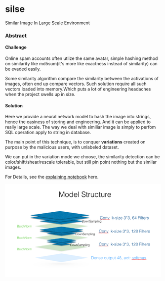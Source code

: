# silse
Similar Image In Large Scale Environment

### Abstract

#### Challenge
Online spam accounts often utlize the same avatar, simple hashing method on similarity like md5sum(it's more like exactness instead of similarity) can be evaded easily.

Some similarity algorithm compare the similarity between the activations of images, often end up compare vectors. Such solution require all such vectors loaded into memory.Which puts a lot of engineering headaches when the project swells up in size.

#### Solution
Here we provide a neural network model to hash the image into strings, hence the easiness of storing and engineering. And it can be applied to really large scale. The way we deal with similiar image is simply to perfom SQL operation apply to string in database.

The main point of this technique, is to conquer **variations** created on purpose by the malicious users, with unlabeled dataset.

We can put in the variation mode we choose, the similarity detection can be color/shift/shear/rescale tolerable, but still pin point nothing but the similar images.

For Details, see the [explaining notebook](https://github.com/raynardj/silse/blob/master/sim_city2_explain.ipynb) here.

![Model Structure](https://github.com/raynardj/silse/blob/master/img/structure.png?raw=true)
